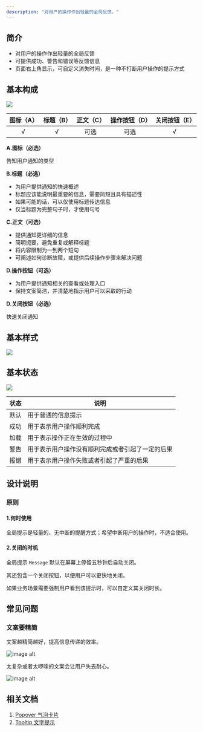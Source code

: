 ```yaml
---
description: "对用户的操作作出轻量的全局反馈。"
---
```


## 简介
- 对用户的操作作出轻量的全局反馈
- 可提供成功、警告和错误等反馈信息
- 页面右上角显示，可自定义消失时间，是一种不打断用户操作的提示方式

## 基本构成
![](https://www-s.ucloud.cn/2022/09/1ac0ce26eb7e387d7ffb1ff600e69389_1663845718146.png)

| 图标（A） | 标题（B） | 正文（C） | 操作按钮（D） |关闭按钮（E） |
| :-------: | :-----------: | :-----------: | :-------: |:-------: |
|   √    |       √       |     可选     |     可选     | √     |

**A.图标（必选）**

告知用户通知的类型

**B.标题（必选）**

- 为用户提供通知的快速概述
- 标题应该能说明最重要的信息，需要简短且具有描述性
- 如果可能的话，可以仅使用标题传达信息
- 仅当标题为完整句子时，才使用句号

**C.正文（可选）**

- 提供通知更详细的信息
- 简明扼要，避免重复或解释标题
- 将内容限制为一到两个短句
- 可阐述如何诊断故障，或提供后续操作步骤来解决问题

**D.操作按钮（可选）**

- 为用户提供通知相关的查看或处理入口
- 保持文案简洁，并清楚地指示用户可以采取的行动

**D.关闭按钮（必选）**

快速关闭通知



## 基本样式
![](https://www-s.ucloud.cn/2022/09/8b194bbe3bd9310943bf806bbd200a1f_1663845718143.png)




## 基本状态

![](https://www-s.ucloud.cn/2022/09/3806e9c8a01eba38f77d4a11e8d1337f_1663845718131.png)

| 状态 | 说明                                             |
| :--- | ------------------------------------------------ |
| 默认 | 用于普通的信息提示                               |
| 成功 | 用于表示用户操作顺利完成                         |
| 加载 | 用于表示操作正在生效的过程中                     |
| 警告 | 用于表示用户操作没有顺利完成或者引起了一定的后果 |
| 报错 | 用于表示用户操作失败或者引起了严重的后果         |




## 设计说明

### 原则

#### 1.何时使用

全局提示是轻量的、无中断的提醒方式；希望中断用户的操作时，不适合使用。

#### 2.关闭的时机

全局提示 `Message` 默认在屏幕上停留五秒钟后自动关闭。

其还包含一个关闭按钮，以便用户可以更快地关闭。

如果业务场景需要强制用户看到该提示时，可以自定义其关闭时长。




## 常见问题


### 文案要精简

<div class="u-md-flex-without-bg">
   <div class="u-md-mr24">
      <p><i class="u-md-suggested"></i>
文案越精简越好，提高信息传递的效率。</p>
      <img src="https://www-s.ucloud.cn/2022/09/1fb4207d0e457be1cf87747e182b6807_1663846876095.png" alt="image alt" title="desc" loading="lazy" />
   </div>
   <div>
      <p><i class="u-md-not-suggested"></i>太复杂或者太啰嗦的文案会让用户失去耐心。</p>
      <img src="https://www-s.ucloud.cn/2022/09/fccc23a9727aac290122814c0959aeee_1663846876090.png" alt="image alt" title="desc" loading="lazy" />
   </div>
</div>



## 相关文档

1. [Popover 气泡卡片](/component/Popover/)
2. [Tooltip 文字提示](/component/Tooltip/)

